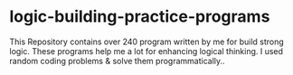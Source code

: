 # logic-building-practice-programs
This Repository contains over 240 program written by me for build strong logic. These programs help me a lot for enhancing logical thinking. I used random coding problems &amp; solve them programmatically.. 
